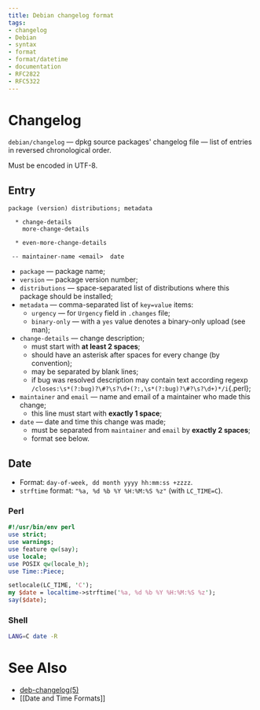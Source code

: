 ```yaml
---
title: Debian changelog format
tags:
- changelog
- Debian
- syntax
- format
- format/datetime
- documentation
- RFC2822
- RFC5322
---
```

# Changelog
`debian/changelog` — dpkg source packages' changelog file — list of entries in reversed chronological order.

Must be encoded in UTF-8.

## Entry
```
package (version) distributions; metadata

  * change-details
    more-change-details

  * even-more-change-details

 -- maintainer-name <email>  date
```

- `package` — package name;
- `version` — package version number;
- `distributions` — space-separated list of distributions where this package should be installed;
- `metadata` — comma-separated list of `key=value` items:
  - `urgency` — for `Urgency` field in `.changes` file;
  - `binary-only` — with a `yes` value denotes a binary-only upload (see man);
- `change-details` — change description;
  - must start with **at least 2 spaces**;
  - should have an asterisk after spaces for every change (by convention);
  - may be separated by blank lines;
  - if bug was resolved description may contain text according regexp `/closes:\s*(?:bug)?\#?\s?\d+(?:,\s*(?:bug)?\#?\s?\d+)*/i`{.perl};
- `maintainer` and `email` — name and email of a maintainer who made this change;
  - this line must start with **exactly 1 space**;
- `date` — date and time this change was made;
  - must be separated from `maintainer` and `email` by **exactly 2 spaces**;
  - format see below.

## Date
- Format: `day-of-week, dd month yyyy hh:mm:ss +zzzz`.
- `strftime` format: `"%a, %d %b %Y %H:%M:%S %z"` (with `LC_TIME=C`).

### Perl
```perl
#!/usr/bin/env perl
use strict;
use warnings;
use feature qw(say);
use locale;
use POSIX qw(locale_h);
use Time::Piece;

setlocale(LC_TIME, 'C');
my $date = localtime->strftime('%a, %d %b %Y %H:%M:%S %z');
say($date);
```

### Shell
```bash
LANG=C date -R
```

# See Also
- [deb-changelog(5)](https://manpages.debian.org/testing/dpkg-dev/deb-changelog.5.en.html)
- [[Date and Time Formats]]
